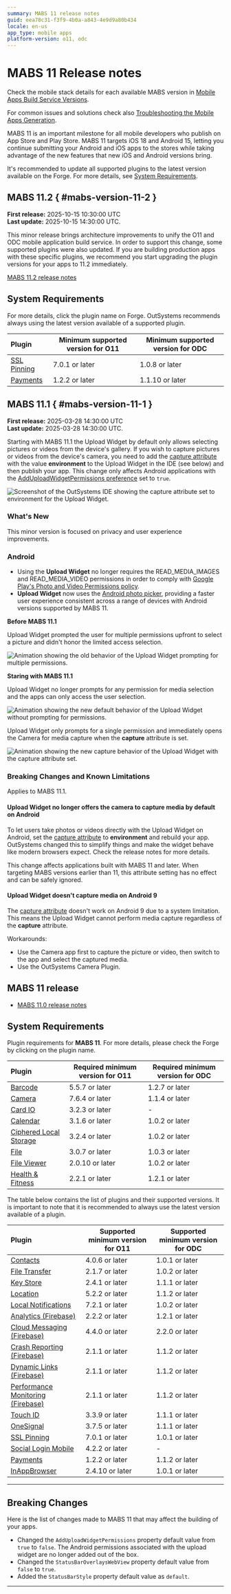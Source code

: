 ```yaml
---
summary: MABS 11 release notes
guid: eea78c31-f3f9-4b0a-a843-4e9d9a80b434
locale: en-us
app_type: mobile apps
platform-version: o11, odc
---
```


# MABS 11 Release notes

<div class="info" markdown="1">

Check the mobile stack details for each available MABS version in [Mobile Apps Build Service Versions](mabs-versions.md).

</div>

<div class="info" markdown="1">

For common issues and solutions check also [Troubleshooting the Mobile Apps Generation](https://success.outsystems.com/Support/Enterprise_Customers/Troubleshooting/Troubleshooting_the_Mobile_Apps_Generation).

</div>

MABS 11 is an important milestone for all mobile developers who publish on App Store and Play Store. MABS 11 targets iOS 18 and Android 15, letting you continue submitting your Android and iOS apps to the stores while taking advantage of the new features that new iOS and Android versions bring.

<div class="warning" markdown="1">

It's recommended to update all supported plugins to the latest version available on the Forge. For more details, see [System Requirements](#system-requirements).

</div>

## MABS 11.2 { #mabs-version-11-2 }

<div class="info" markdown="1">

**First release:** 2025-10-15 10:30:00 UTC<br />
**Last update:** 2025-10-15 14:30:00 UTC.

</div>

<div class="warning" markdown="1">

This minor release brings architecture improvements to unify the O11 and ODC mobile application build service. In order to support this change, some supported plugins were also updated. If you are building production apps with these specific plugins, we recommend you start upgrading the plugin versions for your apps to 11.2 immediately.

[MABS 11.2 release notes](../../release-notes/mabs/11/11.2/11.2.md)

</div>

## System Requirements

For more details, click the plugin name on Forge. OutSystems recommends always using the latest version available of a supported plugin.

|Plugin|Minimum supported version for O11|Minimum supported version for ODC|
|:---|---|---|
|[SSL Pinning](https://www.outsystems.com/forge/component-versions/1873)|7.0.1 or later|1.0.8 or later|
|[Payments](https://www.outsystems.com/forge/component-versions/13678)|1.2.2 or later|1.1.10 or later|



## MABS 11.1 { #mabs-version-11-1 }

<div class="info" markdown="1">

**First release:** 2025-03-28 14:30:00 UTC<br />
**Last update:** 2025-03-28 14:30:00 UTC.

</div>

<div class="warning" markdown="1">

Starting with MABS 11.1 the Upload Widget by default only allows selecting pictures or videos from the device's gallery. If you wish to capture pictures or videos from the device's camera, you need to add the [capture attribute](https://developer.mozilla.org/en-US/docs/Web/HTML/Attributes/capture) with the value **environment** to the Upload Widget in the IDE (see below) and then publish your app. This change only affects Android applications with the [AddUploadWidgetPermissions preference](https://success.outsystems.com/support/release_notes/mobile_apps_build_service_versions/mabs_older_versions/mabs_7_release_notes/#upload-widget-permissions) set to `true`.

</div>

![Screenshot of the OutSystems IDE showing the capture attribute set to environment for the Upload Widget.](images/mabs111-upload-widget.png "Setting the capture attribute in the IDE")

### What's New

This minor version is focused on privacy and user experience improvements.

### Android

* Using the **Upload Widget** no longer requires the READ_MEDIA_IMAGES and READ_MEDIA_VIDEO permissions in order to comply with [Google Play's Photo and Video Permissions policy](https://support.google.com/googleplay/android-developer/answer/14115180?sjid=6224487226101929084-EU).
* **Upload Widget** now uses the [Android photo picker](https://android-developers.googleblog.com/2023/04/photo-picker-everywhere.html), providing a faster user experience consistent across a range of devices with Android versions supported by MABS 11.

**Before MABS 11.1**

Upload Widget prompted the user for multiple permissions upfront to select a picture and didn't honor the limited access selection.

![Animation showing the old behavior of the Upload Widget prompting for multiple permissions.](images/demo-before-default.gif "Upload Widget old behavior")

**Staring with MABS 11.1**

Upload Widget no longer prompts for any permission for media selection and the apps can only access the user selection.

![Animation showing the new default behavior of the Upload Widget without prompting for permissions.](images/demo-after-default.gif "Upload Widget new default behavior")

Upload Widget only prompts for a single permission and immediately opens the Camera for media capture when the **capture** attribute is set.

![Animation showing the new capture behavior of the Upload Widget with the capture attribute set.](images/demo-after-capture.gif "Upload Widget new capture behavior")

### Breaking Changes and Known Limitations

Applies to MABS 11.1.

#### Upload Widget no longer offers the camera to capture media by default on Android

To let users take photos or videos directly with the Upload Widget on Android, set the [capture attribute](https://developer.mozilla.org/en-US/docs/Web/HTML/Attributes/capture) to **environment** and rebuild your app. OutSystems changed this to simplify things and make the widget behave like modern browsers expect. Check the release notes for more details.

This change affects applications built with MABS 11 and later. When targeting MABS versions earlier than 11, this attribute setting has no effect and can be safely ignored.

#### Upload Widget doesn't capture media on Android 9

The [capture attribute](https://developer.mozilla.org/en-US/docs/Web/HTML/Attributes/capture) doesn't work on Android 9 due to a system limitation. This means the Upload Widget cannot perform media capture regardless of the **capture** attribute.

Workarounds:

* Use the Camera app first to capture the picture or video, then switch to the app and select the captured media.
* Use the OutSystems Camera Plugin.

## MABS 11 release

* [MABS 11.0 release notes](../../release-notes/mabs/11/11.0/11.0.md)

## System Requirements

Plugin requirements for **MABS 11**. For more details, please check the Forge by clicking on the plugin name.

|Plugin|Required minimum version for O11|Required minimum version for ODC|
|:---|---|---|
|[Barcode](https://www.outsystems.com/forge/component-versions/1403)|5.5.7 or later|1.2.7 or later|
|[Camera](https://www.outsystems.com/forge/component-versions/1390)|7.6.4 or later|1.1.4 or later|
|[Card IO](https://www.outsystems.com/forge/component-versions/1438)|3.2.3 or later|-|
|[Calendar](https://www.outsystems.com/forge/component-versions/1566)|3.1.6 or later|1.0.2 or later|
|[Ciphered Local Storage](https://www.outsystems.com/forge/component-versions/1500)|3.2.4 or later|1.0.2 or later|
|[File](https://www.outsystems.com/forge/component-versions/1633)|3.0.7 or later|1.0.3 or later|
|[File Viewer](https://www.outsystems.com/forge/component-versions/1606)|2.0.10 or later|1.0.2 or later|
|[Health & Fitness](https://www.outsystems.com/forge/component-versions/11715)|2.2.1 or later|1.2.1 or later|

The table below contains the list of plugins and their supported versions. It is important to note that it is recommended to always use the latest version available of a plugin.

|Plugin|Supported minimum version for O11|Supported minimum version for ODC|
|:---|---|---|
|[Contacts](https://www.outsystems.com/forge/component-versions/1394)|4.0.6 or later|1.0.1 or later|
|[File Transfer](https://www.outsystems.com/forge/component-versions/1409)|2.1.7 or later|1.0.2 or later|
|[Key Store](https://www.outsystems.com/forge/component-versions/1550)|2.4.1 or later|1.1.1 or later|
|[Location](https://www.outsystems.com/forge/component-overview/1395/location-plugin)|5.2.2 or later|1.1.2 or later|
|[Local Notifications](https://www.outsystems.com/forge/component-overview/1541/local-notifications-plugin)|7.2.1 or later|1.0.2 or later|
|[Analytics (Firebase)](https://www.outsystems.com/forge/component-versions/10704)|2.2.2 or later|1.2.1 or later|
|[Cloud Messaging (Firebase)](https://www.outsystems.com/forge/component-versions/12174)|4.4.0 or later|2.2.0 or later|
|[Crash Reporting (Firebase)](https://www.outsystems.com/forge/component-versions/10705)|2.1.1 or later|1.1.2 or later|
|[Dynamic Links (Firebase)](https://www.outsystems.com/forge/component-versions/10988)|2.1.1 or later|1.1.2 or later|
|[Performance Monitoring (Firebase)](https://www.outsystems.com/forge/component-versions/10706)|2.1.1 or later|1.1.2 or later|
|[Touch ID](https://www.outsystems.com/forge/component-versions/1431)|3.3.9 or later|1.1.1 or later|
|[OneSignal](https://www.outsystems.com/forge/component-versions/2119)|3.7.5 or later|1.1.1 or later|
|[SSL Pinning](https://www.outsystems.com/forge/component-versions/1873)|7.0.1 or later|1.0.1 or later|
|[Social Login Mobile](https://www.outsystems.com/forge/component-versions/7895)|4.2.2 or later|-|
|[Payments](https://www.outsystems.com/forge/component-versions/13678)|1.2.2 or later|1.1.2 or later|
|[InAppBrowser](https://www.outsystems.com/forge/component-versions/1558)|2.4.10 or later|1.0.1 or later|

-----

## Breaking Changes

Here is the list of changes made to MABS 11 that may affect the building of your apps.

* Changed the `AddUploadWidgetPermissions` property default value from `true` to `false`. The Android permissions associated with the upload widget are no longer added out of the box.
* Changed the `StatusBarOverlaysWebView` property default value from `false` to `true`.
* Added the `StatusBarStyle` property default value as `default`.

-----
